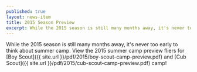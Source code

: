 ```yaml
---
published: true
layout: news-item
title: 2015 Season Preview
excerpt: While the 2015 season is still many months away, it's never too early to think about summer camp. View the 2015 summer camp preview fliers for [Boy Scout](/pdf/2015/boy-scout-camp-preview.pdf) and [Cub Scout](/pdf/2015/cub-scout-camp-preview.pdf) camp!
---
```


While the 2015 season is still many months away, it's never too early to think
about summer camp. View the 2015 summer camp preview fliers for
[Boy Scout]({{ site.url }}/pdf/2015/boy-scout-camp-preview.pdf) and
[Cub Scout]({{ site.url }}/pdf/2015/cub-scout-camp-preview.pdf) camp!
